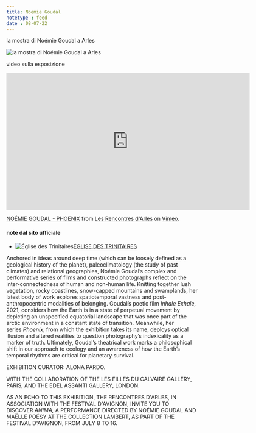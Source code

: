 ```yaml
---
title: Noemie Goudal
notetype : feed
date : 08-07-22
---
```


la mostra di Noémie Goudal a Arles

![la mostra di Noémie Goudal a Arles](https://alet313.s3.eu-west-3.amazonaws.com/img/foto/2022/arles/arles2221.jpg)

video sulla esposizione

<iframe src="https://player.vimeo.com/video/703340676?h=73c4be0ea7&color=ffffff&title=0&byline=0&portrait=0" width="640" height="360" frameborder="0" allow="autoplay; fullscreen; picture-in-picture" allowfullscreen></iframe>
<p><a href="https://vimeo.com/703340676">NO&Eacute;MIE GOUDAL - PHOENIX</a> from <a href="https://vimeo.com/rencontresarles">Les Rencontres d&#039;Arles</a> on <a href="https://vimeo.com">Vimeo</a>.</p>

#### note dal sito ufficiale

-   ![Église des Trinitaires](https://www.rencontres-arles.com/files/place_number_thumbnail_627.png)[ÉGLISE DES TRINITAIRES](https://www.rencontres-arles.com/en/expositions/map?p[]=6&)
    
Anchored in ideas around deep time (which can be loosely defined as a geological history of the planet), paleoclimatology (the study of past climates) and relational geographies, Noémie Goudal’s complex and performative series of films and constructed photographs reflect on the inter-connectedness of human and non-human life. Knitting together lush vegetation, rocky coastlines, snow-capped mountains and swamplands, her latest body of work explores spatiotemporal vastness and post-anthropocentric modalities of belonging. Goudal’s poetic film _Inhale Exhale_, 2021, considers how the Earth is in a state of perpetual movement by depicting an unspecified equatorial landscape that was once part of the arctic environment in a constant state of transition. Meanwhile, her series _Phoenix_, from which the exhibition takes its name, deploys optical illusion and altered realities to question photography’s indexicality as a marker of truth. Ultimately, Goudal’s theatrical work marks a philosophical shift in our approach to ecology and an awareness of how the Earth’s temporal rhythms are critical for planetary survival.

EXHIBITION CURATOR: ALONA PARDO.  
  
WITH THE COLLABORATION OF THE LES FILLES DU CALVAIRE GALLERY, PARIS, AND THE EDEL ASSANTI GALLERY, LONDON.  
  
AS AN ECHO TO THIS EXHIBITION, THE RENCONTRES D'ARLES, IN ASSOCIATION WITH THE FESTIVAL D'AVIGNON, INVITE YOU TO DISCOVER _ANIMA,_ A PERFORMANCE DIRECTED BY NOÉMIE GOUDAL AND MAËLLE POÉSY AT THE COLLECTION LAMBERT, AS PART OF THE FESTIVAL D'AVIGNON, FROM JULY 8 TO 16.